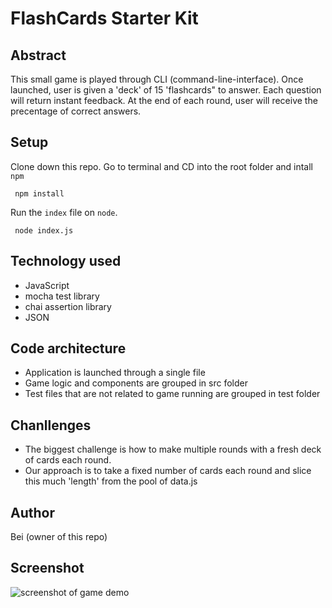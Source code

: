 # FlashCards Starter Kit

## Abstract

This small game is played through CLI (command-line-interface). Once launched, user is given a 'deck' of 15 'flashcards" to answer. Each question will return instant feedback. At the end of each round, user will receive the precentage of correct answers.

## Setup

Clone down this repo. Go to terminal and CD into the root folder and intall `npm`

``` npm install```

Run the `index` file on `node`.

``` node index.js```

## Technology used
- JavaScript
- mocha test library
- chai assertion library
- JSON

## Code architecture
- Application is launched through a single file
- Game logic and components are grouped in src folder
- Test files that are not related to game running are grouped in test folder

## Chanllenges
- The biggest challenge is how to make multiple rounds with a fresh deck of cards each round. 
- Our approach is to take a fixed number of cards each round and slice this much 'length' from the pool of data.js

## Author
Bei (owner of this repo)

## Screenshot
![screenshot of game demo](https://user-images.githubusercontent.com/73845209/131056133-733ed868-733f-4a33-97d3-f5668d674872.gif)
